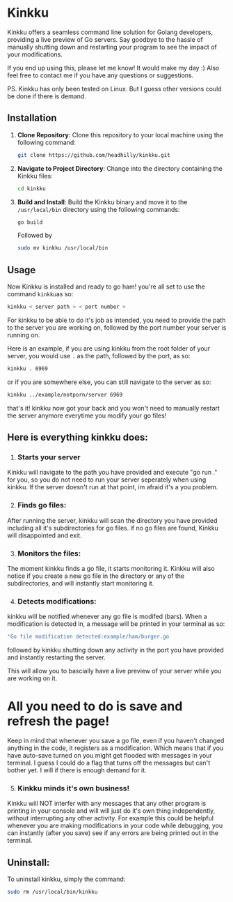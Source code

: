 
# Kinkku

Kinkku offers a seamless command line solution for Golang developers, providing a live preview of Go servers. Say goodbye to the hassle of manually shutting down and restarting your program to see the impact of your modifications.

If you end up using this, please let me know! It would make my day :)
Also feel free to contact me if you have any questions or suggestions.

PS. Kinkku has only been tested on Linux. But I guess other versions could be done if there is demand.

## Installation

1. **Clone Repository**: Clone this repository to your local machine using the following command:

    ```bash
    git clone https://github.com/headhilly/kinkku.git
    ```

2. **Navigate to Project Directory**: Change into the directory containing the Kinkku files:

    ```bash
    cd kinkku
    ```

3. **Build and Install**: Build the Kinkku binary and move it to the `/usr/local/bin` directory using the following commands:

    ```bash
    go build
    ```
    Followed by

    ```bash
    sudo mv kinkku /usr/local/bin
    ```

## Usage

Now Kinkku is installed and ready to go ham! you're all set to use the command `kinkku`as so:

```bash
kinkku < server path > < port number >
```
For kinkku to be able to do it's job as intended, you need to provide the path to the server you are working on, followed by the port number your server is running on.

Here is an example, if you are using kinkku from the root folder of your server, you would use `.` as the path, followed by the port, as so:

```bash
kinkku . 6969
```
or if you are somewhere else, you can still navigate to the server as so:

```bash
kinkku ../example/notporn/server 6969
```

that's it! kinkku now got your back and you won't need to manually restart the server anymore everytime you modify your go files!

## Here is everything kinkku does:
1. ### Starts your server
Kinkku will navigate to the path you have provided and execute "go run ." for you, so you do not need to run your server seperately when using kinkku.
If the server doesn't run at that point, im afraid it's a you problem.

2. ### Finds go files:
After running the server, kinkku will scan the directory you have provided including all it's subdirectories for go files.
if no go files are found, Kinkku will disappointed and exit.

3. ### Monitors the files:
The moment kinkku finds a go file, it starts monitoring it.
Kinkku will also notice if you create a new go file in the directory or any of the subdirectories, and will instantly start monitoring it.

4. ### Detects modifications:
kinkku will be notified whenever any go file is modifed (bars).
When a modification is detected in, a message will be printed in your terminal as so:

```bash
"Go file modification detected:example/ham/burger.go
```
followed by kinkku shutting down any activity in the port you have provided and instantly restarting the server.

This will allow you to bascially have a live preview of your server while you are working on it.

# All you need to do is save and refresh the page!


Keep in mind that whenever you save a go file, even if you haven't changed anything in the code, it registers as a modification.
Which means that if you have auto-save turned on you might get flooded with messages in your terminal. I guess I could do a flag that turns off the messages  but can't bother yet. I will if there is enough demand for it.

5. ### Kinkku minds it's own business!

Kinkku will NOT interfer with any messages that any other program is printing in your console and will will just do it's own thing independently, without interrupting any other activity.
For example this could be helpful whenever you are making modifications in your code while debugging, you can instantly (after you save) see if any errors are being printed out in the terminal.


## Uninstall:

To uninstall kinkku, simply the command:

```bash
sudo rm /usr/local/bin/kinkku
```